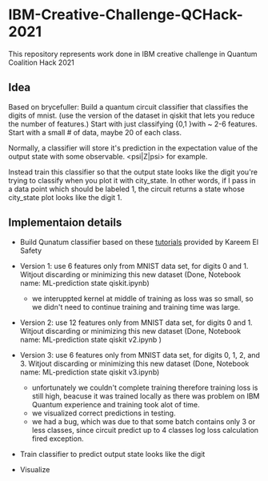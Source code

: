 # IBM-Creative-Challenge-QCHack-2021
This repository represents work done in IBM creative challenge  in Quantum Coalition Hack 2021

## Idea
Based on brycefuller: 
Build a quantum circuit classifier that classifies the digits of mnist. (use the version of the dataset in qiskit that lets you reduce the number of features.) Start with just classifying {0,1 }with ~ 2-6 features. Start with a small # of data, maybe 20 of each class. 


Normally, a classifier will store it's prediction in the expectation value of the output state with some observable. <psi|Z|psi> for example. 

Instead train this classifier so that the output state looks like the digit you're trying to classify when you plot it with city_state.
In other words, if I pass in a data point which should be labeled 1, the circuit returns a state whose city_state plot looks like the digit 1.

## Implementaion details
- Build Qunatum classifier based on these [tutorials](https://github.com/kareem1925/Ismailia-school-of-AI) provided by Kareem El Safety
- Version 1: use 6 features only from MNIST data set, for digits 0 and 1. Witjout discarding or minimizing this new dataset  (Done, Notebook name: ML-prediction state qiskit.ipynb)
	- we interuppted kernel at middle of training as loss was so small, so we didn't need to continue training and training time was large.

- Version 2: use 12 features only from MNIST data set, for digits 0 and 1. Witjout discarding or minimizing this new dataset (Done, Notebook name: ML-prediction state qiskit v2.ipynb )

- Version 3: use 6 features only from MNIST data set, for digits 0, 1, 2, and 3. Witjout discarding or minimizing this new dataset (Done, Notebook name: ML-prediction state qiskit v3.ipynb)
	- unfortunately we couldn't complete training therefore training loss is still high, beacuse it was trained locally as there was problem on IBM Quantum experience and training took alot of time.
	- we visualized correct predictions in  testing.
	- we had a bug, which was due to that some batch contains only 3 or less classes, since circuit predict up to 4 classes log loss calculation fired exception.



- Train classifier to predict output state looks like the digit
- Visualize
